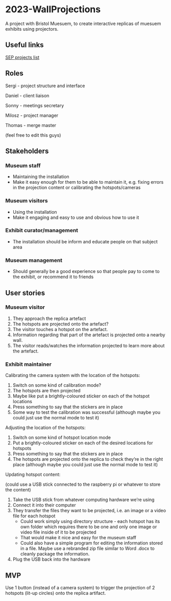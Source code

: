 # 2023-WallProjections

A project with Bristol Muesuem, to create interactive replicas of muesuem exhibits using projectors.

## Useful links

[SEP projects list](https://www.ole.bris.ac.uk/bbcswebdav/pid-8046087-dt-content-rid-46849402_2/xid-46849402_2)

## Roles

Sergi - project structure and interface

Daniel - client liaison

Sonny - meetings secretary

Milosz - project manager

Thomas - merge master

(feel free to edit this guys)

## Stakeholders

### Museum staff

- Maintaining the installation
- Make it easy enough for them to be able to maintain it, e.g. fixing errors in the projection content or calibrating the hotspots/cameras

### Museum visitors

- Using the installation
- Make it engaging and easy to use and obvious how to use it

### Exhibit curator/management

- The installation should be inform and educate people on that subject area

### Museum management

- Should generally be a good experience so that people pay to come to the exhibit, or recommend it to friends

## User stories

### Museum visitor

1. They approach the replica artefact
2. The hotspots are projected onto the artefact?
3. The visitor touches a hotspot on the artefact.
4. Information regarding that part of the artefact is projected onto a nearby wall.
5. The visitor reads/watches the information projected to learn more about the artefact.

### Exhibit maintainer

Calibrating the camera system with the location of the hotspots:

1. Switch on some kind of calibration mode?
2. The hotspots are then projected
3. Maybe like put a brightly-coloured sticker on each of the hotspot locations
4. Press something to say that the stickers are in place
5. Some way to test the calibration was successful (although maybe you could just use the normal mode to test it)

Adjusting the location of the hotspots:

1. Switch on some kind of hotspot location mode
2. Put a brightly-coloured sticker on each of the desired locations for hotspots
3. Press something to say that the stickers are in place
4. The hotspots are projected onto the replica to check they’re in the right place (although maybe you could just use the normal mode to test it)

Updating hotspot content:

(could use a USB stick connected to the raspberry pi or whatever to store the content)

1. Take the USB stick from whatever computing hardware we’re using
2. Connect it into their computer
3. They transfer the files they want to be projected, i.e. an image or a video file for each hotspot
    - Could work simply using directory structure - each hotspot has its own folder which requires there to be one and only one image or video file inside of it to be projected
    - That would make it nice and easy for the museum staff
    - Could also have a simple program for editing the information stored in a file. Maybe use a rebranded zip file similar to Word .docx to cleanly package the information.
4. Plug the USB back into the hardware

## MVP

Use 1 button (instead of a camera system) to trigger the projection of 2 hotspots (lit-up circles) onto the replica artifact.

